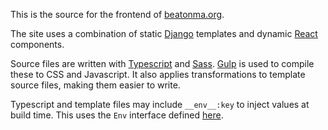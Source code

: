 This is the source for the frontend of [beatonma.org](https://beatonma.org).

The site uses a combination of static [Django](https://djangoproject.com) templates and dynamic [React](https://reactjs.org) components.

Source files are written with [Typescript](https://www.typescriptlang.org) and [Sass](https://sass-lang.com). [Gulp](https://gulpjs.com) is used to compile these to CSS and Javascript. It also applies transformations to template source files, making them easier to write.

Typescript and template files may include `__env__:key` to inject values at build time. This uses the `Env` interface defined [here](gulpfile.ts/build/types).
